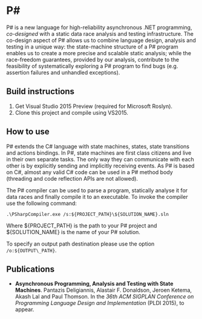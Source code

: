 P#
====================
P# is a new language for high-reliability asynchronous .NET programming, *co-designed* with a static data race analysis and testing infrastructure. The co-design aspect of P# allows us to combine language design, analysis and testing in a unique way: the state-machine structure of a P# program enables us to create a more precise and scalable static analysis; while the race-freedom guarantees, provided by our analysis, contribute to the feasibility of systematically exploring a P# program to find bugs (e.g. assertion failures and unhandled exceptions).

## Build instructions
1. Get Visual Studio 2015 Preview (required for Microsoft Roslyn).
2. Clone this project and compile using VS2015.

## How to use
P# extends the C# language with state machines, states, state transitions and actions bindings. In P#, state machines are first class citizens and live in their own separate tasks. The only way they can communicate with each other is by explicitly sending and implicitly receiving events. As P# is based on C#, almost any valid C# code can be used in a P# method body (threading and code reflection APIs are not allowed).

The P# compiler can be used to parse a program, statically analyse it for data races and finally compile it to an executable. To invoke the compiler use the following command:

```
.\PSharpCompiler.exe /s:${PROJECT_PATH}\${SOLUTION_NAME}.sln
```

Where ${PROJECT\_PATH} is the path to your P# project and ${SOLUTION\_NAME} is the name of your P# solution.

To specify an output path destination please use the option ```/o:${OUTPUT\_PATH}```.

## Publications
- **Asynchronous Programming, Analysis and Testing with State Machines**. Pantazis Deligiannis, Alastair F. Donaldson, Jeroen Ketema, Akash Lal and Paul Thomson. In the *36th ACM SIGPLAN Conference on Programming Language Design and Implementation* (PLDI 2015), to appear.
